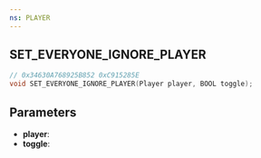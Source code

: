 ```yaml
---
ns: PLAYER
---
```

## SET_EVERYONE_IGNORE_PLAYER

```c
// 0x34630A768925B852 0xC915285E
void SET_EVERYONE_IGNORE_PLAYER(Player player, BOOL toggle);
```

## Parameters
* **player**:
* **toggle**:
